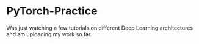 # PyTorch-Practice
Was just watching a few tutorials on different Deep Learning architectures and am uploading my work so far.
